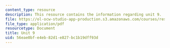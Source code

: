 ```yaml
---
content_type: resource
description: This resource contains the information regarding unit 9.
file: https://ol-ocw-studio-app-production.s3.amazonaws.com/courses/res-21g-003-learning-chinese-a-foundation-course-in-mandarin-spring-2011/56eae0bfe4eb82d1e827bc1b19dff93d_MITRES_21G_003S11_unit09.pdf
file_type: application/pdf
resourcetype: Document
title: Unit 9
uid: 56eae0bf-e4eb-82d1-e827-bc1b19dff93d
---
```


